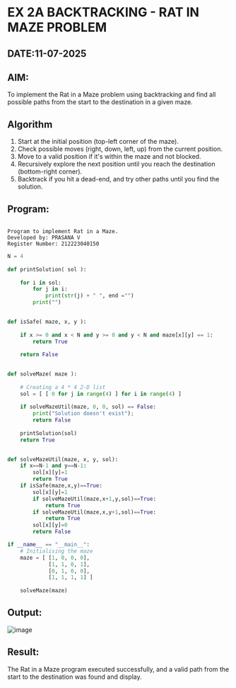 # EX 2A BACKTRACKING - RAT IN MAZE PROBLEM
## DATE:11-07-2025
## AIM:
To implement the Rat in a Maze problem using backtracking and find all possible paths from the start to the destination in a given maze.


## Algorithm
1. Start at the initial position (top-left corner of the maze).
2. Check possible moves (right, down, left, up) from the current position.
3.  Move to a valid position if it's within the maze and not blocked.
4.  Recursively explore the next position until you reach the destination (bottom-right corner).
5. Backtrack if you hit a dead-end, and try other paths until you find the solution.
  
## Program:
```

Program to implement Rat in a Maze.
Developed by: PRASANA V
Register Number: 212223040150

```
```py
N = 4
 
def printSolution( sol ):
     
    for i in sol:
        for j in i:
            print(str(j) + " ", end ="")
        print("")
 

def isSafe( maze, x, y ):
     
    if x >= 0 and x < N and y >= 0 and y < N and maze[x][y] == 1:
        return True
     
    return False
 

def solveMaze( maze ):
     
    # Creating a 4 * 4 2-D list
    sol = [ [ 0 for j in range(4) ] for i in range(4) ]
     
    if solveMazeUtil(maze, 0, 0, sol) == False:
        print("Solution doesn't exist");
        return False
     
    printSolution(sol)
    return True
     

def solveMazeUtil(maze, x, y, sol):
    if x==N-1 and y==N-1:
        sol[x][y]=1
        return True
    if isSafe(maze,x,y)==True:
        sol[x][y]=1
        if solveMazeUtil(maze,x+1,y,sol)==True:
            return True
        if solveMazeUtil(maze,x,y+1,sol)==True:
            return True
        sol[x][y]=0
        return False

if __name__ == "__main__":
    # Initialising the maze
    maze = [ [1, 0, 0, 0],
             [1, 1, 0, 1],
             [0, 1, 0, 0],
             [1, 1, 1, 1] ]
              
    solveMaze(maze)

```
## Output:

![image](https://github.com/user-attachments/assets/865f5eb2-5aa2-4496-829d-76d044563431)

## Result:
The Rat in a Maze program executed successfully, and a valid path from the start to the destination was found and display.
